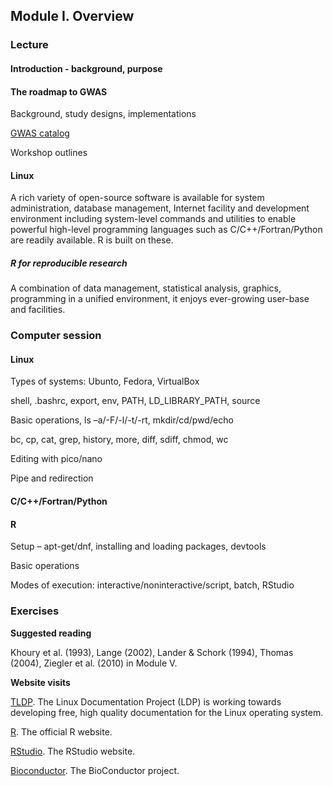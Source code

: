 ## Module I. Overview

### Lecture

#### Introduction - background, purpose

#### The roadmap to GWAS

Background, study designs, implementations

[GWAS catalog](http://www.ebi.ac.uk/gwas/)

Workshop outlines

#### Linux

A rich variety of open-source software is available for system administration, database management, Internet facility and development environment including system-level commands and utilities to enable powerful high-level programming languages such as C/C++/Fortran/Python are readily available. R is built on these.

##### R for reproducible research

A combination of data management, statistical analysis, graphics, programming in a unified environment, it enjoys ever-growing user-base and facilities.

### Computer session

#### Linux

Types of systems: Ubunto, Fedora, VirtualBox 

shell, .bashrc, export, env, PATH, LD_LIBRARY_PATH, source

Basic operations, ls –a/-F/-l/-t/-rt, mkdir/cd/pwd/echo

bc, cp, cat, grep, history, more, diff, sdiff, chmod, wc

Editing with pico/nano

Pipe and redirection

#### C/C++/Fortran/Python

#### R

Setup – apt-get/dnf, installing and loading packages, devtools

Basic operations

Modes of execution: interactive/noninteractive/script, batch, RStudio

### Exercises

**Suggested reading**

Khoury et al. (1993), Lange (2002), Lander & Schork (1994), Thomas (2004), Ziegler et al. (2010) in Module V.

**Website visits**

[TLDP](http://www.tldp.org/). The Linux Documentation Project (LDP) is working towards developing free, high quality documentation for the Linux operating system.

[R](http://www.r-project.org). The official R website.

[RStudio](https://www.rstudio.com/). The RStudio website.

[Bioconductor](https://www.bioconductor.org/). The BioConductor project.
